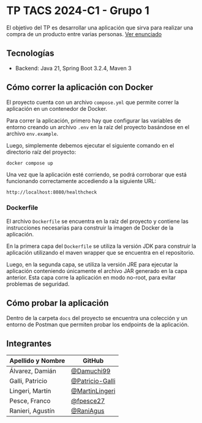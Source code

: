 # TP TACS 2024-C1 - Grupo 1

El objetivo del TP es desarrollar una aplicación que sirva para realizar una
compra de un producto entre varias personas.
[Ver enunciado](https://docs.google.com/document/d/e/2PACX-1vRg7hKBnJ80MhyYrISjxbkf13QVZpInt-D6Fgg32tB_BTJwxDdVVlg3PjHW6Qzv-AlopUPsJDJoajPy/pub)

## Tecnologías

- Backend: Java 21, Spring Boot 3.2.4, Maven 3

## Cómo correr la aplicación con Docker

El proyecto cuenta con un archivo `compose.yml` que permite correr la
aplicación en un contenedor de Docker.

Para correr la aplicación, primero hay que configurar las variables de entorno
creando un archivo `.env` en la raíz del proyecto basándose en el archivo
`env.example`.

Luego, simplemente debemos ejecutar el siguiente comando en el directorio raíz
del proyecto:

```bash
docker compose up
```

Una vez que la aplicación esté corriendo, se podrá corroborar que está
funcionando correctamente accediendo a la siguiente URL:

```
http://localhost:8080/healthcheck
```

### Dockerfile

El archivo `Dockerfile` se encuentra en la raíz del proyecto y contiene las
instrucciones necesarias para construir la imagen de Docker de la aplicación.

En la primera capa del `Dockerfile` se utiliza la versión JDK para construir la
aplicación utilizando el maven wrapper que se encuentra en el repositorio.

Luego, en la segunda capa, se utiliza la versión JRE para ejecutar la aplicación
conteniendo únicamente el archivo JAR generado en la capa anterior.
Esta capa corre la aplicación en modo no-root, para evitar problemas de
seguridad.

## Cómo probar la aplicación

Dentro de la carpeta `docs` del proyecto se encuentra una colección y un entorno
de Postman que permiten probar los endpoints de la aplicación.

## Integrantes

| Apellido y Nombre | GitHub                                               |
|-------------------|------------------------------------------------------|
| Álvarez, Damián   | [@Damuchi99](https://github.com/Damuchi99)           |
| Galli, Patricio   | [@Patricio-Galli](https://github.com/Patricio-Galli) |
| Lingeri, Martín   | [@MartinLingeri](https://github.com/MartinLingeri)   |
| Pesce, Franco     | [@fpesce27](https://github.com/fpesce27)             |
| Ranieri, Agustín  | [@RaniAgus](https://github.com/RaniAgus)             |
